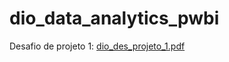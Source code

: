 # dio_data_analytics_pwbi

Desafio de projeto 1: [dio_des_projeto_1.pdf](https://github.com/user-attachments/files/16032743/dio_des_projeto_1.pdf)

